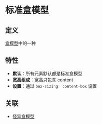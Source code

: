 # 标准盒模型

## 定义

[盒模型](盒模型.md)中的一种

## 特性

- **默认**：所有元素默认都是标准盒模型
- **宽高组成**：宽高只包含 content
- **设置**：通过 `box-sizing: content-box` 设置

## 关联

- [怪异盒模型](怪异盒模型.md)